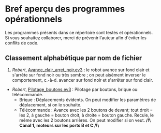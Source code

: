 # Bref aperçu des programmes opérationnels
Les programmes présents dans ce répertoire sont testés et opérationnels. Si vous souhaitez collaborer, merci de prévenir l'auteur afin d'éviter les conflits de code.

## Classement alphabétique par nom de fichier

1. _Robert_, [Avance\_clair\_arret_noir.ev3](https://github.com/TechiesLab/mindstorm/blob/master/programmes/operationnels/Avance_clair_arret_noir.ev3)&nbsp;: le robot avance sur fond clair et s'arrête sur fond noir ou très sombre&nbsp;; on peut aisément inverser le comportement, c.-à-d. avancer sur fond noir et s'arrêter sur fond clair.
- _Robert_, [Pilotage\_boutons.ev3](https://github.com/TechiesLab/mindstorm/blob/master/programmes/operationnels/Pilotage_boutons.ev3)&nbsp;: Pilotage par boutons, brique ou télécommande.
    - Brique&nbsp;: Déplacements évidents. On peut modifier les paramètres de déplacement, si on le souhaite.
    - Télécommande&nbsp;: Avance avec les 2 boutons de devant; tout droit = les 2, à gauche = bouton droit, à droite = bouton gauche. Recule, le même avec les 2 boutons arrières. On peut modifier si on veut. __/!\ Canal 1, moteurs sur les ports B et C /!\\__
